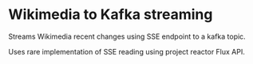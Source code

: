 # Wikimedia to Kafka streaming

Streams Wikimedia recent changes using SSE endpoint to a kafka topic.

Uses rare implementation of SSE reading using project reactor Flux API.